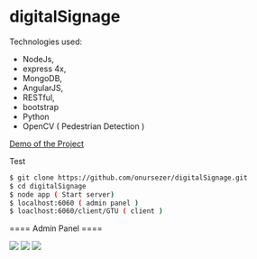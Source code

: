 # digitalSignage

Technologies used: 
- NodeJs, 
- express 4x, 
- MongoDB, 
- AngularJS, 
- RESTful, 
- bootstrap
- Python
- OpenCV ( Pedestrian Detection )

[Demo of the Project](https://youtu.be/opnbxA6h0Kw)

Test

```sh
$ git clone https://github.com/onursezer/digitalSignage.git
$ cd digitalSignage
$ node app ( Start server)
$ localhost:6060 ( admin panel )
$ loaclhost:6060/client/GTU ( client )
```


====  Admin Panel  ====

<img src = https://github.com/onursezer/digitalSignage/blob/master/images/Selection_119.png >

<img src = https://github.com/onursezer/digitalSignage/blob/master/images/Selection_121.png>

<img src = https://github.com/onursezer/digitalSignage/blob/master/images/Selection_122.png>
